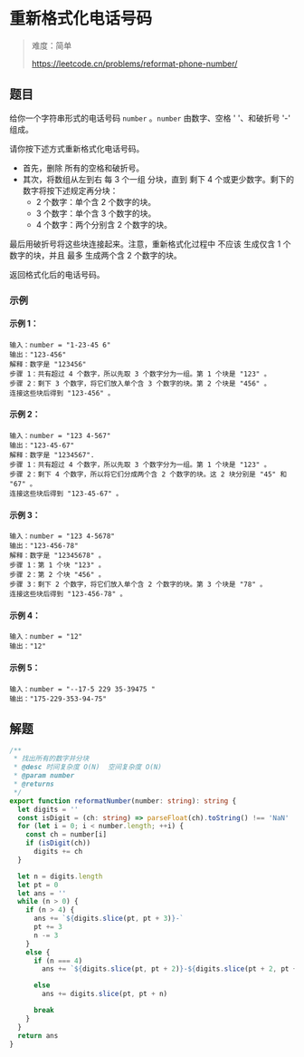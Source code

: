 # 重新格式化电话号码

> 难度：简单
>
> https://leetcode.cn/problems/reformat-phone-number/

## 题目

给你一个字符串形式的电话号码 `number` 。`number` 由数字、空格 ' '、和破折号 '-' 组成。

请你按下述方式重新格式化电话号码。

- 首先，删除 所有的空格和破折号。
- 其次，将数组从左到右 每 3 个一组 分块，直到 剩下 4 个或更少数字。剩下的数字将按下述规定再分块：
  - 2 个数字：单个含 2 个数字的块。
  - 3 个数字：单个含 3 个数字的块。
  - 4 个数字：两个分别含 2 个数字的块。

最后用破折号将这些块连接起来。注意，重新格式化过程中 不应该 生成仅含 1 个数字的块，并且 最多 生成两个含 2 个数字的块。

返回格式化后的电话号码。

### 示例 

#### 示例 1：

```
输入：number = "1-23-45 6"
输出："123-456"
解释：数字是 "123456"
步骤 1：共有超过 4 个数字，所以先取 3 个数字分为一组。第 1 个块是 "123" 。
步骤 2：剩下 3 个数字，将它们放入单个含 3 个数字的块。第 2 个块是 "456" 。
连接这些块后得到 "123-456" 。
```

#### 示例 2：

```
输入：number = "123 4-567"
输出："123-45-67"
解释：数字是 "1234567".
步骤 1：共有超过 4 个数字，所以先取 3 个数字分为一组。第 1 个块是 "123" 。
步骤 2：剩下 4 个数字，所以将它们分成两个含 2 个数字的块。这 2 块分别是 "45" 和 "67" 。
连接这些块后得到 "123-45-67" 。
```

#### 示例 3：

```
输入：number = "123 4-5678"
输出："123-456-78"
解释：数字是 "12345678" 。
步骤 1：第 1 个块 "123" 。
步骤 2：第 2 个块 "456" 。
步骤 3：剩下 2 个数字，将它们放入单个含 2 个数字的块。第 3 个块是 "78" 。
连接这些块后得到 "123-456-78" 。
```

#### 示例 4：

```
输入：number = "12"
输出："12"
```

#### 示例 5：

```
输入：number = "--17-5 229 35-39475 "
输出："175-229-353-94-75"
```

## 解题

```ts 
/**
 * 找出所有的数字并分块
 * @desc 时间复杂度 O(N)  空间复杂度 O(N)
 * @param number
 * @returns
 */
export function reformatNumber(number: string): string {
  let digits = ''
  const isDigit = (ch: string) => parseFloat(ch).toString() !== 'NaN'
  for (let i = 0; i < number.length; ++i) {
    const ch = number[i]
    if (isDigit(ch))
      digits += ch
  }

  let n = digits.length
  let pt = 0
  let ans = ''
  while (n > 0) {
    if (n > 4) {
      ans += `${digits.slice(pt, pt + 3)}-`
      pt += 3
      n -= 3
    }
    else {
      if (n === 4)
        ans += `${digits.slice(pt, pt + 2)}-${digits.slice(pt + 2, pt + 4)}`

      else
        ans += digits.slice(pt, pt + n)

      break
    }
  }
  return ans
}
```